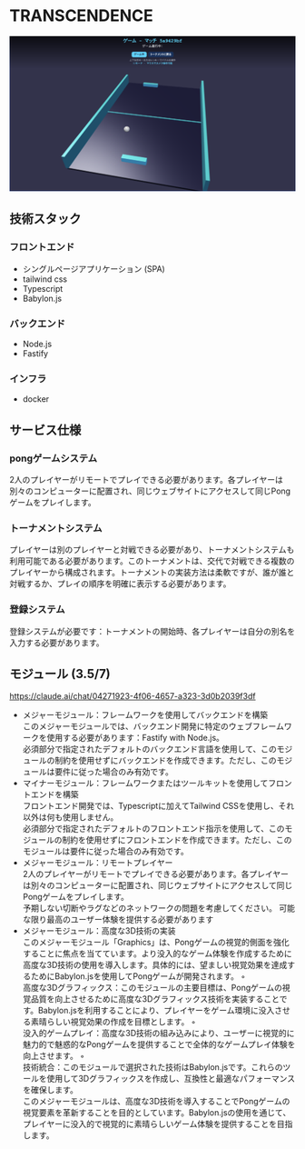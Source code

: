 # TRANSCENDENCE
![サンプル画像](./img/game.png)

## 技術スタック
### フロントエンド 
- シングルページアプリケーション (SPA)
- tailwind css
- Typescript
- Babylon.js

### バックエンド 
- Node.js
- Fastify

### インフラ
- docker

## サービス仕様
### pongゲームシステム
2人のプレイヤーがリモートでプレイできる必要があります。各プレイヤーは別々のコンピューターに配置され、同じウェブサイトにアクセスして同じPongゲームをプレイします。

### トーナメントシステム
プレイヤーは別のプレイヤーと対戦できる必要があり、トーナメントシステムも利用可能である必要があります。このトーナメントは、交代で対戦できる複数のプレイヤーから構成されます。トーナメントの実装方法は柔軟ですが、誰が誰と対戦するか、プレイの順序を明確に表示する必要があります。

### 登録システム
登録システムが必要です：トーナメントの開始時、各プレイヤーは自分の別名を入力する必要があります。


## モジュール (3.5/7)
https://claude.ai/chat/04271923-4f06-4657-a323-3d0b2039f3df

- メジャーモジュール：フレームワークを使用してバックエンドを構築  
このメジャーモジュールでは、バックエンド開発に特定のウェブフレームワークを使用する必要があります：Fastify with Node.js。  
必須部分で指定されたデフォルトのバックエンド言語を使用して、このモジュールの制約を使用せずにバックエンドを作成できます。ただし、このモジュールは要件に従った場合のみ有効です。   
- マイナーモジュール：フレームワークまたはツールキットを使用してフロントエンドを構築  
フロントエンド開発では、Typescriptに加えてTailwind CSSを使用し、それ以外は何も使用しません。   
必須部分で指定されたデフォルトのフロントエンド指示を使用して、このモジュールの制約を使用せずにフロントエンドを作成できます。ただし、このモジュールは要件に従った場合のみ有効です。
- メジャーモジュール：リモートプレイヤー  
2人のプレイヤーがリモートでプレイできる必要があります。各プレイヤーは別々のコンピューターに配置され、同じウェブサイトにアクセスして同じPongゲームをプレイします。   
予期しない切断やラグなどのネットワークの問題を考慮してください。
可能な限り最高のユーザー体験を提供する必要があります
- メジャーモジュール：高度な3D技術の実装  
このメジャーモジュール「Graphics」は、Pongゲームの視覚的側面を強化することに焦点を当てています。より没入的なゲーム体験を作成するために高度な3D技術の使用を導入します。具体的には、望ましい視覚効果を達成するためにBabylon.jsを使用してPongゲームが開発されます。
◦    
高度な3Dグラフィックス：このモジュールの主要目標は、Pongゲームの視覚品質を向上させるために高度な3Dグラフィックス技術を実装することです。Babylon.jsを利用することにより、プレイヤーをゲーム環境に没入させる素晴らしい視覚効果の作成を目標とします。
◦   
没入的ゲームプレイ：高度な3D技術の組み込みにより、ユーザーに視覚的に魅力的で魅惑的なPongゲームを提供することで全体的なゲームプレイ体験を向上させます。
◦    
技術統合：このモジュールで選択された技術はBabylon.jsです。これらのツールを使用して3Dグラフィックスを作成し、互換性と最適なパフォーマンスを確保します。  
このメジャーモジュールは、高度な3D技術を導入することでPongゲームの視覚要素を革新することを目的としています。Babylon.jsの使用を通じて、プレイヤーに没入的で視覚的に素晴らしいゲーム体験を提供することを目指します。